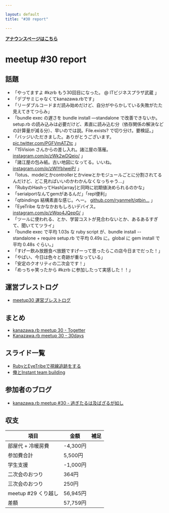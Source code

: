 ```yaml
---

layout: default
title: "#30 report"

---
```


<p> <a href="./"><strong>アナウンスページはこちら</strong></a></p>

meetup #30 report
==================

話題
----

-   「やってますよ #kzrb もう30回目になった。 @ ITビジネスプラザ武蔵 」
-   「デブサミじゃなくてkanazawa.rbです」
-   「リーダブルコードまだ読み始めだけど、自分がやらかしている失敗がたた見えてきてつらみ」
-   「bundle exec の遅さを bundle install —standalone で改善できないか。setup.rb の読み込みは必要だけど、素直に読み込む分（依存関係の解決などの計算量が減る分）、早いのでは説。File.exists? で切り分け。要検証。」
-   「バッジいただきました。ありがとうございます。 [pic.twitter.com/PGFVmATZtc](https://twitter.com/overfieldm/status/569016924627083264/photo/1) 」
-   「15Vision さんからの差し入れ。諸江屋の落雁。 [instagram.com/p/zWk2wDQeio/](https://instagram.com/p/zWk2wDQeio/) 」
-   「諸江屋の包み紙。古い地図になってる。いいね。 [instagram.com/p/zWlYbIwejP/](https://instagram.com/p/zWlYbIwejP/) 」
-   「lotus、modelとかcontrollerとかviewとかモジュールごとに分割されてるんだけど、どこ見ればいいのかわかんなくなっちゃう…」
-   「RubyのHashってHash[array]と同時に初期値決められるのかな」
-   「serialportなんてgemがあるんだ」「repl便利」
-   「qtbindings 結構素直な感じ。へー。 [github.com/ryanmelt/qtbin…](https://github.com/ryanmelt/qtbindings/) 」
-   「EyeTribe なかなかおもしろいデバイス。 [instagram.com/p/zWqo4JQepG/](https://instagram.com/p/zWqo4JQepG/) 」
-   「ツールに使われる、とか、学習コストが見合わないとか、あるあるすぎて、聞いててツライ」
-   「bundle exec で平均 1.03s な ruby script が、bundle install --standalone + require setup.rb で平均 0.49s に。global に gem install で平均 0.48s ぐらい。」
-   「すげー飲み放題食べ放題ですげーって思ったらこの店今日までだった！」
-   「やばい、今日は色々と奇跡が重なっている」
-   「安定のクオリティの二次会です！」
-   「めっちゃ笑ったから #kzrb に参加したって実感した！！」

運営ブレストログ
----------------

-   [meetup30 運営ブレストログ](https://github.com/kanazawarb/meetup/wiki/meetup30-%E9%81%8B%E5%96%B6%E3%83%96%E3%83%AC%E3%82%B9%E3%83%88%E3%83%AD%E3%82%B0)

まとめ
------

-   [kanazawa.rb meetup 30 - Togetter](http://togetter.com/li/786405)
-   [Kanazawa.rb meetup 30 - 30days](http://30d.jp/kzrb/20)

スライド一覧
------------

-   [RubyとEyeTribeで視線追跡をする](http://www.slideshare.net/yizawa/eye-tribe-44953042)
-   [俺とInstant team building](http://www.slideshare.net/pharaohkj/instant-team-building-44976246)

参加者のブログ
--------------

-   [kanazawa.rb meetup #30 - 過ぎたるは及ばざるが如し](http://cotton-desu.hatenablog.com/entry/2015/02/24/205710)

収支
----

 | 項目                   | 金額       | 補足   |
 | ---------------------- | ---------- | ------ |
 | 部屋代 + 冷暖房費      | -4,300円   |        |
 | 参加費合計             | 5,500円    |        |
 | 学生支援               | -1,000円   |        |
 | 二次会のおつり         | 364円      |        |
 | 三次会のおつり         | 250円      |        |
 | meetup #29 くり越し    | 56,945円   |        |
 | 差額                   | 57,759円   |        |


